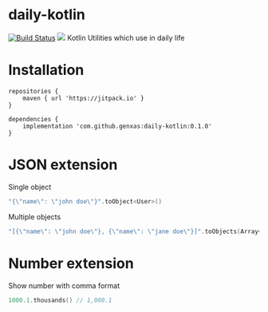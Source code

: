 # daily-kotlin
[![Build Status](https://travis-ci.org/Genxas/daily-kotlin.svg?branch=0.1.0)](https://travis-ci.org/Genxas/daily-kotlin) [![](https://jitpack.io/v/Genxas/daily-kotlin.svg)](https://jitpack.io/#Genxas/daily-kotlin)
Kotlin Utilities which use in daily life

# Installation

```
repositories {
    maven { url 'https://jitpack.io' }
}

dependencies {
    implementation 'com.github.genxas:daily-kotlin:0.1.0'
}
```

# JSON extension

Single object

```kotlin
"{\"name\": \"john doe\"}".toObject<User>()
```

Multiple objects

```kotlin
"[{\"name\": \"john doe\"}, {\"name\": \"jane doe\"}]".toObjects(Array<User>::class.java)
```

# Number extension

Show number with comma format

```kotlin
1000.1.thousands() // 1,000.1
```